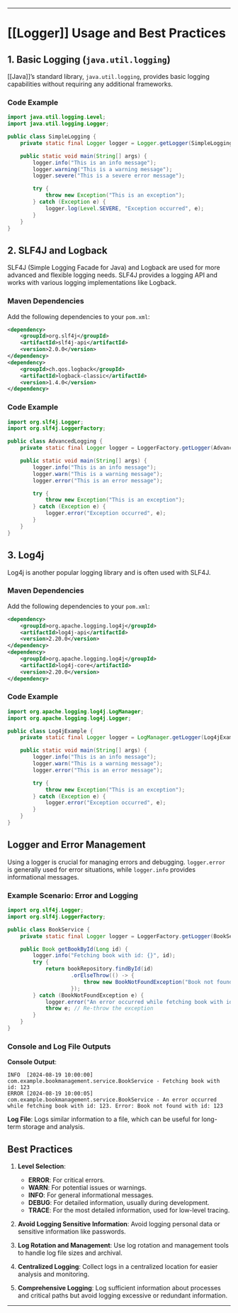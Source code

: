 

---

# [[Logger]] Usage and Best Practices

## 1. Basic Logging (`java.util.logging`)

[[Java]]’s standard library, `java.util.logging`, provides basic logging capabilities without requiring any additional frameworks.

### Code Example

```java
import java.util.logging.Level;
import java.util.logging.Logger;

public class SimpleLogging {
    private static final Logger logger = Logger.getLogger(SimpleLogging.class.getName());

    public static void main(String[] args) {
        logger.info("This is an info message");
        logger.warning("This is a warning message");
        logger.severe("This is a severe error message");

        try {
            throw new Exception("This is an exception");
        } catch (Exception e) {
            logger.log(Level.SEVERE, "Exception occurred", e);
        }
    }
}
```

## 2. SLF4J and Logback

SLF4J (Simple Logging Facade for Java) and Logback are used for more advanced and flexible logging needs. SLF4J provides a logging API and works with various logging implementations like Logback.

### Maven Dependencies

Add the following dependencies to your `pom.xml`:

```xml
<dependency>
    <groupId>org.slf4j</groupId>
    <artifactId>slf4j-api</artifactId>
    <version>2.0.0</version>
</dependency>
<dependency>
    <groupId>ch.qos.logback</groupId>
    <artifactId>logback-classic</artifactId>
    <version>1.4.0</version>
</dependency>
```

### Code Example

```java
import org.slf4j.Logger;
import org.slf4j.LoggerFactory;

public class AdvancedLogging {
    private static final Logger logger = LoggerFactory.getLogger(AdvancedLogging.class);

    public static void main(String[] args) {
        logger.info("This is an info message");
        logger.warn("This is a warning message");
        logger.error("This is an error message");

        try {
            throw new Exception("This is an exception");
        } catch (Exception e) {
            logger.error("Exception occurred", e);
        }
    }
}
```

## 3. Log4j

Log4j is another popular logging library and is often used with SLF4J.

### Maven Dependencies

Add the following dependencies to your `pom.xml`:

```xml
<dependency>
    <groupId>org.apache.logging.log4j</groupId>
    <artifactId>log4j-api</artifactId>
    <version>2.20.0</version>
</dependency>
<dependency>
    <groupId>org.apache.logging.log4j</groupId>
    <artifactId>log4j-core</artifactId>
    <version>2.20.0</version>
</dependency>
```

### Code Example

```java
import org.apache.logging.log4j.LogManager;
import org.apache.logging.log4j.Logger;

public class Log4jExample {
    private static final Logger logger = LogManager.getLogger(Log4jExample.class);

    public static void main(String[] args) {
        logger.info("This is an info message");
        logger.warn("This is a warning message");
        logger.error("This is an error message");

        try {
            throw new Exception("This is an exception");
        } catch (Exception e) {
            logger.error("Exception occurred", e);
        }
    }
}
```

## Logger and Error Management

Using a logger is crucial for managing errors and debugging. `logger.error` is generally used for error situations, while `logger.info` provides informational messages.

### Example Scenario: Error and Logging

```java
import org.slf4j.Logger;
import org.slf4j.LoggerFactory;

public class BookService {
    private static final Logger logger = LoggerFactory.getLogger(BookService.class);

    public Book getBookById(Long id) {
        logger.info("Fetching book with id: {}", id);
        try {
            return bookRepository.findById(id)
                    .orElseThrow(() -> {
                        throw new BookNotFoundException("Book not found with id: " + id);
                    });
        } catch (BookNotFoundException e) {
            logger.error("An error occurred while fetching book with id: {}. Error: {}", id, e.getMessage());
            throw e; // Re-throw the exception
        }
    }
}
```

### Console and Log File Outputs

**Console Output**:
```
INFO  [2024-08-19 10:00:00] com.example.bookmanagement.service.BookService - Fetching book with id: 123
ERROR [2024-08-19 10:00:05] com.example.bookmanagement.service.BookService - An error occurred while fetching book with id: 123. Error: Book not found with id: 123
```

**Log File**:
Logs similar information to a file, which can be useful for long-term storage and analysis.

## Best Practices

1. **Level Selection**:
    - **ERROR**: For critical errors.
    - **WARN**: For potential issues or warnings.
    - **INFO**: For general informational messages.
    - **DEBUG**: For detailed information, usually during development.
    - **TRACE**: For the most detailed information, used for low-level tracing.

2. **Avoid Logging Sensitive Information**: Avoid logging personal data or sensitive information like passwords.

3. **Log Rotation and Management**: Use log rotation and management tools to handle log file sizes and archival.

4. **Centralized Logging**: Collect logs in a centralized location for easier analysis and monitoring.

5. **Comprehensive Logging**: Log sufficient information about processes and critical paths but avoid logging excessive or redundant information.

---
